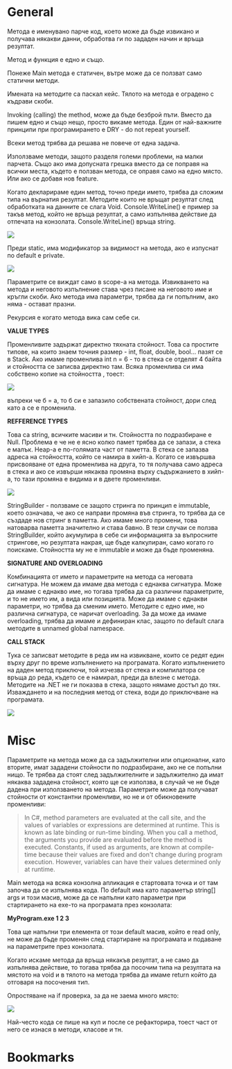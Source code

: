 # General
Метода е именувано парче код, което може да бъде извикано и получава някакви данни, обработва ги по зададен начин и връща резултат. 

Метод и функция е едно и също.

Понеже Main метода е статичен, вътре може да се ползват само статични методи.

Имената на методите са паскал кейс. Тялото на метода е оградено с къдрави скоби.

Invoking (calling) the method, може да бъде безброй пъти. Вместо да пишем едно и също нещо, просто викаме метода. Един от най-важните принципи при програмирането е DRY - do not repeat yourself.

Всеки метод трябва да решава не повече от една задача.

Използваме методи, защото разделя големи проблеми, на малки парчета. Също ако има допусната грешка вместо да се поправя на всички места, където е ползван метода, се оправя само на едно място. Или ако се добавя нов feature.

Когато декларираме един метод, точно преди името, трябва да сложим типа на върнатия резултат. Методите които не връщат резултат след обработката на данните се слага Void. Console.WriteLine() е пример за такъв метод, който не връща резултат, а само изпълнява действие да отпечата на конзолата. Console.WriteLine() връща string.

![](https://github.com/GerardSh/SoftwareUniversity/blob/main/99%20Attachments/Pasted%20image%2020240120211013.png)

Преди static, има модификатор за видимост на метода, ако е изпуснат по default е private.

![](https://github.com/GerardSh/SoftwareUniversity/blob/main/99%20Attachments/Pasted%20image%2020240120225140.png)

Параметрите се виждат само в scope-a на метода.
Извикването на метода и неговото изпълнение става чрез писане на неговото име и кръгли скоби. Ако метода има параметри, трябва да ги попълним, ако няма - остават празни.

Рекурсия е когато метода вика сам себе си.

**VALUE TYPES**

Променливите задържат директно тяхната стойност. Това са простите типове, на които знаем точния размер - int, float, double, bool... пазят се в Stack. Ако имаме променлива int n = 6 - то в стека се отделят 4 байта и стойността се записва директно там. 
Всяка променлива си има собствено копие на стойността , тоест:

![](https://github.com/GerardSh/SoftwareUniversity/blob/main/99%20Attachments/Pasted%20image%2020240121234309.png)

въпреки че б = а, то б си е запазило собствената стойност, дори след като а се е променила.

**REFFERENCE TYPES**

Това са string, всичките масиви и тн. Стойността по подразбиране е  Null. Проблема е че не е ясно колко памет трябва да се запази, а стека е малък. Heap-а е по-голямата част от паметта. В стека се запазва адреса на стойността, който се намира в хийп-а. Когато се извършва присвояване от една променлива на друга, то тя получава само адреса в стека и ако се извърши някаква промяна върху съдържанието в хийп-а, то тази промяна е видима и в двете променливи.

![](https://github.com/GerardSh/SoftwareUniversity/blob/main/99%20Attachments/Pasted%20image%2020240121235515.png)

StringBuilder - ползваме се защото стринга по принцип е immutable, което означава, че ако се направи промяна във стринга, то трябва да се създаде нов стринг в паметта. Ако имаме много промени, това натоварва паметта значително и става бавно. В тези случаи се ползва StringBuilder, който акумулира в себе си информацията за въпросните стрингове, но резултата накрая, ще бъде калкулиран, само когато го поискаме. Стойността му не е immutable и може да бъде променяна. 

**SIGNATURE AND OVERLOADING**

Комбинацията от името и параметрите на метода са неговата сигнатура. Не можем да имаме два метода с еднаква сигнатура. Може да имаме с еднакво име, но тогава трябва да са различни параметрите, и то не името им, а вида или позицията. Може да имаме с еднакви параметри, но трябва да сменим името. 
Методите с едно име, но различна сигнатура, се наричат overloading. За да може да имаме overloading, трябва да имаме и дефиниран клас, защото по default слага методите в unnamed global namespace.

**CALL STACK**

Тука се записват методите в реда им на извикване, които се редят един върху друг по време изпълнението на програмата. Когато изпълнението на даден метод приключи, той изчезва от стека и компилатора се връща до реда, където се е намирал, преди да влезне с метода. Методите на .NET не ги показва в стека, защото нямаме достъп до тях. Изваждането и на последния метод от стека, води до приключване на програмата.

![](https://github.com/GerardSh/SoftwareUniversity/blob/main/99%20Attachments/Pasted%20image%2020240122170432.png)

# Misc

Параметрите на метода може да са задължителни или опционални, като вторите, имат зададени стойности по подразбиране, ако не се попълни нищо. Те трябва да стоят след задължителните и задължително да имат някаква зададена стойност, която ще се използва, в случай че не бъде дадена при използването на метода. Параметрите може да получават стойности от константни променливи, но не и от обикновените променливи:

>In C#, method parameters are evaluated at the call site, and the values of variables or expressions are determined at runtime. This is known as late binding or run-time binding.
>When you call a method, the arguments you provide are evaluated before the method is executed. Constants, if used as arguments, are known at compile-time because their values are fixed and don't change during program execution. However, variables can have their values determined only at runtime.

Main метода на всяка конзолна апликация е стартовата точка и от там започва да се изпълнява кода. По default има като параметър string[] args и този масив, може да се напълни като параметри при стартирането на exe-то на програмата през конзолата:

**MyProgram.exe 1 2 3**

Това ще напълни три елемента от този default масив, който е read only, не може да бъде променян след стартиране на програмата и подаване на параметрите през конзолата.

Когато искаме метода да връща някакъв резултат, а не само да изпълнява действие, то тогава трябва да посочим типа на резултата на мястото на void и в тялото на метода трябва да имаме return който да отговаря на посочения тип. 

Опростяване на if проверка, за да не заема много място:

![](https://github.com/GerardSh/SoftwareUniversity/blob/main/99%20Attachments/Pasted%20image%2020240122190240.png)

Най-често кода се пише на куп и после се рефакторира, тоест част от него се изнася в методи, класове и тн.

# Bookmarks 
